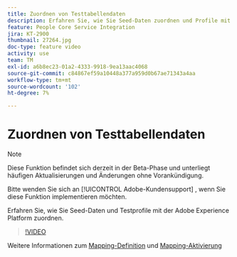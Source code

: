 ```yaml
---
title: Zuordnen von Testtabellendaten
description: Erfahren Sie, wie Sie Seed-Daten zuordnen und Profile mit der Adobe Experience Platform (AEP) testen können.
feature: People Core Service Integration
jira: KT-2900
thumbnail: 27264.jpg
doc-type: feature video
activity: use
team: TM
exl-id: a6b8ec23-01a2-4333-9918-9ea13aac4068
source-git-commit: c84867ef59a10448a377a959d0b67ae71343a4aa
workflow-type: tm+mt
source-wordcount: '102'
ht-degree: 7%

---
```


# Zuordnen von Testtabellendaten

>[!NOTE]
>
>Diese Funktion befindet sich derzeit in der Beta-Phase und unterliegt häufigen Aktualisierungen und Änderungen ohne Vorankündigung.
>
>Bitte wenden Sie sich an [!UICONTROL Adobe-Kundensupport] , wenn Sie diese Funktion implementieren möchten.

Erfahren Sie, wie Sie Seed-Daten und Testprofile mit der Adobe Experience Platform zuordnen.

>[!VIDEO](https://video.tv.adobe.com/v/27264?quality=12&learn=on)

Weitere Informationen zum [Mapping-Definition](https://experienceleague.adobe.com/docs/campaign-standard/using/integrating-with-adobe-cloud/adobe-experience-platform/data-connector/aep-mapping-definition.html) und [Mapping-Aktivierung](https://experienceleague.adobe.com/docs/campaign-standard/using/integrating-with-adobe-cloud/adobe-experience-platform/data-connector/aep-mapping-activation.html)
